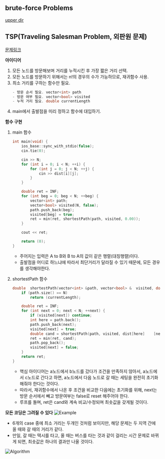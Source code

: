 ## brute-force Problems
[upper dir](#../)

## TSP(Traveling Salesman Problem, 외판원 문제)
[문제링크](#https://www.algospot.com/judge/problem/read/TSP1)

**아이디어**
1. 모든 노드를 방문해보며 거리를 누적시킨 후 가장 짧은 거리 선택.
2. 모든 노드를 방문하기 위해서는 n!의 경우의 수가 가능하므로, 재귀함수 사용.
3. 최소 거리를 구하는 함수만 필요.
    ```cpp
    - 방문 순서 필요. vector<int> path
    - 방문 여부 필요. vector<bool> visited
    - 누적 거리 필요. double currentLength
    ```
4. main에서 출발점을 미리 정하고 함수에 대입하기.

**함수 구현**
1. main 함수
    ```cpp
    int main(void) {
    	ios_base::sync_with_stdio(false);
    	cin.tie(0);
    
    	cin >> N;
    	for (int i = 0; i < N; ++i) {
    		for (int j = 0; j < N; ++j) {
    			cin >> dist[i][j];
    		}
    	}

    	double ret = INF;
    	for (int beg = 0; beg < N; ++beg) {
    		vector<int> path;
    		vector<bool> visited(N, false);
    		path.push_back(beg);
    		visited[beg] = true;
    		ret = min(ret, shortestPath(path, visited, 0.00));
    	}

    	cout << ret;

    	return (0);
    }
    ```
    - 주어지는 입력은 A to B와 B to A의 값이 같은 행렬(대칭행렬)이다.
    - 출발점을 어디로 하느냐에 따라서 최단거리가 달라질 수 있기 때문에, 모든 경우를 생각해야한다.  

2. shortestPath 함수
    ```cpp
    double	shortestPath(vector<int> &path, vector<bool> &  visited, double currentLength) {
    	if (path.size() == N) 
    		return (currentLength);

    	double ret = INF;
    	for (int next = 0; next < N; ++next) {
    		if (visited[next]) continue;
    		int here = path.back();
    		path.push_back(next);
    		visited[next] = true;
    		double cand = shortestPath(path, visited, dist[here]    [next] + currentLength);
    		ret = min(ret, cand);	
    		path.pop_back();
    		visited[next] = false;
    	}
    	return ret;
    }
    ```
    - 핵심 아이디어는 a노드에서 b노드를 갔다가 조건을 만족하지 않아서, a노드에서 c노드로 간다고 하면, a노드에서 다음 노드로 갈 때는 세팅을 완전히 초기화 해줘야 한다는 것이다.
    - 따라서, 재귀함수에서 나온 후 조건을 비교한 다음에는 초기화를 위해, next는 방문 순서에서 빼고 방문여부는 false로 reset 해주어야 한다.
    - 루프를 돌며, ret은 cand와 계속 비교/수정되며 최솟값을 갖게될 것이다.

**모든 코딩은 그려질 수 있다**
![Example](./TSP/Example.png)
- 6개의 case 중에 최소 거리는 두개인 것처럼 보이지만, 해당 문제는 두 지역 간에 올 때와 갈 때의 거리가 같다.
- 만일, 갈 때는 택시를 타고, 올 때는 버스를 타는 것과 같이 걸리는 시간 문제로 바뀌게 되면, 최솟값은 하나의 결과만 나올 것이다.

![Algorithm](./TSP/Algorithm.png)